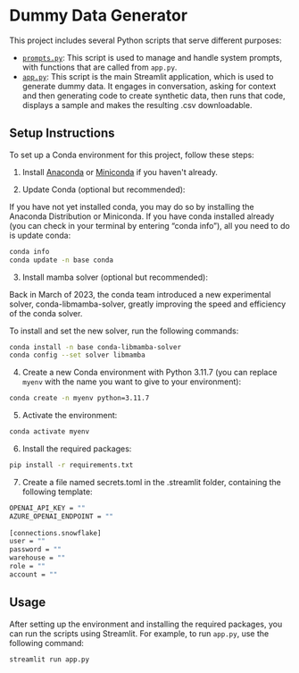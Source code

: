 # Dummy Data Generator

This project includes several Python scripts that serve different purposes:

- [`prompts.py`](prompts.py): This script is used to manage and handle system prompts, with functions that are called from `app.py`.
- [`app.py`](app.py): This script is the main Streamlit application, which is used to generate dummy data. It engages in conversation, asking for context and then generating code to create synthetic data, then runs that code, displays a sample and makes the resulting .csv downloadable. 

## Setup Instructions

To set up a Conda environment for this project, follow these steps:

1. Install [Anaconda](https://www.anaconda.com/products/distribution) or [Miniconda](https://docs.conda.io/en/latest/miniconda.html) if you haven't already.

2. Update Conda (optional but recommended):

If you have not yet installed conda, you may do so by installing the Anaconda Distribution or Miniconda. If you have conda installed already (you can check in your terminal by entering “conda info”), all you need to do is update conda:

```sh
conda info
conda update -n base conda
```

3. Install mamba solver (optional but recommended):

Back in March of 2023, the conda team introduced a new experimental solver, conda-libmamba-solver, greatly improving the speed and efficiency of the conda solver.

To install and set the new solver, run the following commands:

```sh
conda install -n base conda-libmamba-solver
conda config --set solver libmamba
```

4. Create a new Conda environment with Python 3.11.7 (you can replace `myenv` with the name you want to give to your environment):

```sh
conda create -n myenv python=3.11.7
```

5. Activate the environment:

```sh
conda activate myenv
```

6. Install the required packages:

```sh
pip install -r requirements.txt
```

7. Create a file named secrets.toml in the .streamlit folder, containing the following template:

```sh
OPENAI_API_KEY = ""
AZURE_OPENAI_ENDPOINT = ""
 
[connections.snowflake]
user = ""
password = ""
warehouse = ""
role = ""
account = ""
```

## Usage

After setting up the environment and installing the required packages, you can run the scripts using Streamlit. For example, to run `app.py`, use the following command:

```sh
streamlit run app.py
```